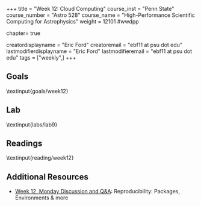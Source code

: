 +++
title = "Week 12: Cloud Computing"
course_inst = "Penn State"
course_number = "Astro 528"
course_name = "High-Performance Scientific Computing for Astrophysics"
weight = 12101  #wwdpp

chapter= true

creatordisplayname = "Eric Ford"
creatoremail = "ebf11 at psu dot edu"
lastmodifierdisplayname = "Eric Ford"
lastmodifieremail = "ebf11 at psu dot edu"
tags = ["weekly",]
+++

## Goals
\textinput{goals/week12}

## Lab
\textinput{labs/lab9}

## Readings
\textinput{reading/week12}

## Additional Resources
- [Week 12, Monday Discussion and Q&A](https://psuastro528.github.io/Notes-Fall2025/week12/week12.html):  Reproducibility:  Packages, Environments & more
